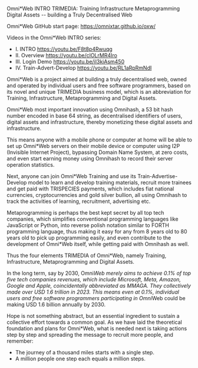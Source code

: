 Omni*Web INTRO TRIMEDIA: Training Infrastructure Metaprogramming Digital Assets -- building a Truly Decentralised Web

Omni*Web GitHub start page:
https://omnixtar.github.io/oxw/

Videos in the Omni*Web INTRO series:

- I. INTRO https://youtu.be/F8t8p4Rwuqg
- II. Overview https://youtu.be/clOLrMR4Iro
- III. Login Demo https://youtu.be/iI3kiAsm450
- IV. Train-Advert-Develop https://youtu.be/RL1aRpRmNdI

Omni*Web is a project aimed at building a truly decentralised web, owned and operated by individual users and free software programmers, based on its novel and unique TRIMEDIA business model, which is an abbreviation for Training, Infrastructure, Metaprogramming and Digital Assets. 

Omni*Web most important innovation using Omnihash, a 53 bit hash number encoded in base 64 string, as decentralised identifiers of users, digital assets and infrastructure, thereby monetizing these digital assets and infrastructure. 

This means anyone with a mobile phone or computer at home will be able to set up Omni*Web servers on their mobile device or computer using I2P (Invisible Internet Project), bypassing Domain Name System, at zero costs, and even start earning money using Omnihash to record their server operation statistics. 

Next, anyone can join Omni*Web Training and use its Train-Advertise-Develop model to learn and develop training materials, recruit more trainees and get paid with TRISPECIES payments, which includes fiat national currencies, cryptocurrencies and gold silver bullion, all using Omnihash to track the activities of learning, recruitment, advertising etc. 

Metaprogramming is perhaps the best kept secret by all top tech companies, which simplifies conventional programming languages like JavaScript or Python, into reverse polish notation similar to FORTH programming language, thus making it easy for any from 8 years old to 80 years old to pick up programming easily, and even contribute to the development of Omni*Web itself, while getting paid with Omnihash as well. 

Thus the four elements TRIMEDIA of Omni*Web, namely Training, Infrastructure, Metaprogramming and Digital Assets. 

In the long term, say by 2030, Omni*Web merely aims to achieve 0.1% of top five tech companies revenues, which include Microsoft, Meta, Amazon, Google and Apple, coincidentally abbreviated as MMAGA. They collectively made over USD 1.6 trillion in 2023. This means even at 0.1%, individual users and free software programmers participating in Omni*Web could be making USD 1.6 billion annually by 2030.

Hope is not something abstract, but an essential ingredient to sustain a collective effort towards a common goal. As we have laid the theoretical foundation and plans for Omni*Web, what is needed next is taking actions step by step and spreading the message to recruit more people, and remember:

- The journey of a thousand miles starts with a single step. 
- A million people one step each equals a million steps.

